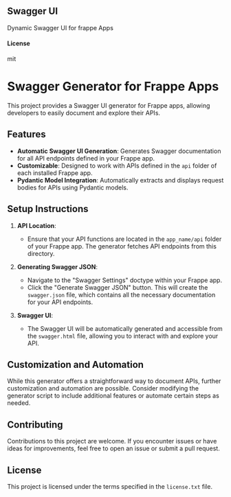 ## Swagger UI

Dynamic Swagger UI for frappe Apps

#### License

mit


# Swagger Generator for Frappe Apps

This project provides a Swagger UI generator for Frappe apps, allowing developers to easily document and explore their APIs.

## Features

- **Automatic Swagger UI Generation**: Generates Swagger documentation for all API endpoints defined in your Frappe app.
- **Customizable**: Designed to work with APIs defined in the `api` folder of each installed Frappe app.
- **Pydantic Model Integration**: Automatically extracts and displays request bodies for APIs using Pydantic models.

## Setup Instructions

1. **API Location**: 
   - Ensure that your API functions are located in the `app_name/api` folder of your Frappe app. The generator fetches API endpoints from this directory.

2. **Generating Swagger JSON**:
   - Navigate to the "Swagger Settings" doctype within your Frappe app.
   - Click the "Generate Swagger JSON" button. This will create the `swagger.json` file, which contains all the necessary documentation for your API endpoints.

3. **Swagger UI**:
   - The Swagger UI will be automatically generated and accessible from the `swagger.html` file, allowing you to interact with and explore your API.

## Customization and Automation

While this generator offers a straightforward way to document APIs, further customization and automation are possible. Consider modifying the generator script to include additional features or automate certain steps as needed.

## Contributing

Contributions to this project are welcome. If you encounter issues or have ideas for improvements, feel free to open an issue or submit a pull request.

## License

This project is licensed under the terms specified in the `license.txt` file.
